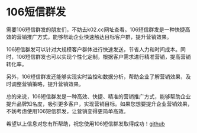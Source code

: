 # 106短信群发

需要106短信群发的朋友们，不妨去k02.cc网址查看。106短信群发是一种快捷高效的营销推广方式，能够帮助企业快速触达目标客户群，提升营销效果。

106短信群发可以针对大规模客户群体进行快速发送，节省人力和时间成本。同时，106短信群发也可以实现个性化定制，根据客户需求进行精准营销，提高营销转化率。

另外，106短信群发还能够实现实时监控和数据分析，帮助企业了解营销效果，及时调整营销策略，提升营销效果。

总的来说，106短信群发是一种高效、快捷、精准的营销推广方式，能够帮助企业提升品牌知名度，吸引更多客户，实现营销目标。如果您想要提升企业营销效果，不妨考虑使用106短信群发，让营销变得更简单高效。

希望以上信息对您有所帮助，祝您使用106短信群发取得成功！[github](https://github.com)
